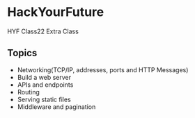 # HackYourFuture

HYF Class22 Extra Class

## Topics

- Networking(TCP/IP, addresses, ports and HTTP Messages)
- Build a web server
- APIs and endpoints
- Routing
- Serving static files
- Middleware and pagination

